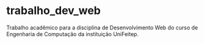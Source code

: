 # trabalho_dev_web
Trabalho acadêmico para a disciplina de Desenvolvimento Web do curso de Engenharia de Computação da instituição UniFeitep.

